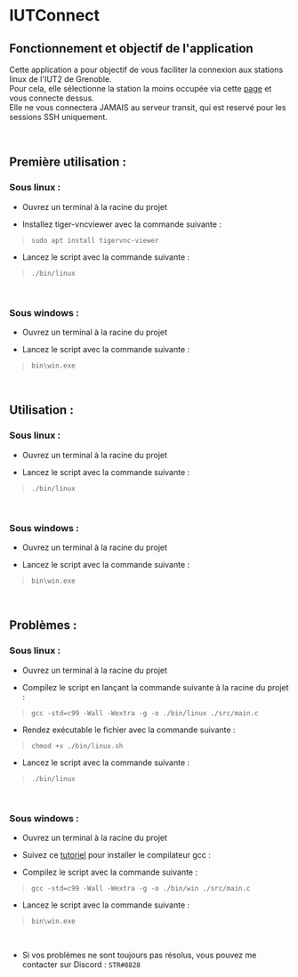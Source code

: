 # IUTConnect

## Fonctionnement et objectif de l'application
Cette application a pour objectif de vous faciliter la connexion aux stations linux de l'IUT2 de Grenoble.  
Pour cela, elle sélectionne la station la moins occupée via cette [page](https://www-info.iut2.univ-grenoble-alpes.fr/intranet/informations/cellule-info/etat-stations.php) et vous connecte dessus.  
Elle ne vous connectera JAMAIS au serveur transit, qui est reservé pour les sessions SSH uniquement.

</br>



## Première utilisation :

### Sous linux :

- Ouvrez un terminal à la racine du projet

- Installez tiger-vncviewer avec la commande suivante :  
> `sudo apt install tigervnc-viewer`

- Lancez le script avec la commande suivante :
> `./bin/linux`

</br>

### Sous windows :

- Ouvrez un terminal à la racine du projet

- Lancez le script avec la commande suivante :
> `bin\win.exe`

</br>



## Utilisation :

### Sous linux :

- Ouvrez un terminal à la racine du projet

- Lancez le script avec la commande suivante :
> `./bin/linux`

</br>

### Sous windows :

- Ouvrez un terminal à la racine du projet

- Lancez le script avec la commande suivante :
> `bin\win.exe`

</br>



## Problèmes :

### Sous linux :

- Ouvrez un terminal à la racine du projet

- Compilez le script en lançant la commande suivante à la racine du projet :
> `gcc -std=c99 -Wall -Wextra -g -o ./bin/linux ./src/main.c`

- Rendez exécutable le fichier avec la commande suivante :
> `chmod +x ./bin/linux.sh`

- Lancez le script avec la commande suivante :
> `./bin/linux`

</br>

### Sous windows :

- Ouvrez un terminal à la racine du projet

- Suivez ce [tutoriel](https://fr.wikihow.com/compiler-un-programme-en-C-avec-le-compilateur-GNU-GCC#Utiliser-MinGW-sous-Windows) pour installer le compilateur gcc :

- Compilez le script avec la commande suivante :
> `gcc -std=c99 -Wall -Wextra -g -o ./bin/win ./src/main.c`

- Lancez le script avec la commande suivante :
> `bin\win.exe`

</br>

- Si vos problèmes ne sont toujours pas résolus, vous pouvez me contacter sur Discord : `STR#8828`